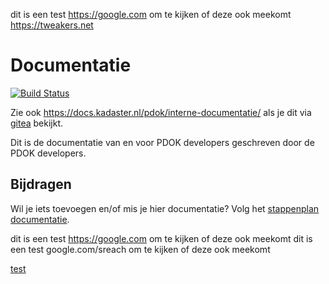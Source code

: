 dit is een test <https://google.com> om te kijken of deze ook meekomt https://tweakers.net

# Documentatie

[![Build Status](https://dev.kadaster.nl/jenkins-pdok/job/pdok-gitea/job/interne-documentatie/job/master/badge/icon)](https://dev.kadaster.nl/jenkins-pdok/job/pdok-gitea/job/interne-documentatie/job/master/)

Zie ook <https://docs.kadaster.nl/pdok/interne-documentatie/> als je dit via
[gitea](https://git.dev.cloud.kadaster.nl/pdok/interne-documentatie) bekijkt.

Dit is de documentatie van en voor PDOK developers
geschreven door de PDOK developers.

## Bijdragen

Wil je iets toevoegen en/of mis je hier documentatie? Volg het [stappenplan
documentatie](organisatie-team/documentatie.md#stappenplan-documentatie-toevoegen).

dit is een test https://google.com om te kijken of deze ook meekomt
dit is een test google.com/sreach om te kijken of deze ook meekomt

[test](google.com)